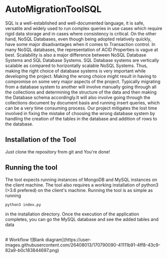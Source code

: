 # AutoMigrationToolSQL

SQL is a well-established and well-documented language, it is safe, versatile and widely used to run complex
queries in use cases which require rigid data storage and in cases where consistency is critical. On the other
hand, NoSQL Databases, even though being adopted relatively quickly, have some major disadvantages when
it comes to Transaction control. In many NoSQL databases, the representation of ACID Properties is vague at
best. Scalability is also a major difference between NoSQL Database Systems and SQL Database Systems.
SQL Database systems are vertically scalable as compared to horizontally scalable NoSQL Systems.
Thus, making the right choice of database systems is very important while developing the project. Making
the wrong choice might result in having to compromise on some very major aspects of the project. Typically
migrating from a database system to another will involve manually going through all the collections and
determining the structure of the data and then making the Database schema accordingly.It will also involve
going through the collections document by document basis and running insert queries, which can be a very
time consuming process.
Our project mitigates the lost time involved in fixing the mistake of choosing the wrong database system
by handling the creation of the tables in the database and addition of rows to the database.

## Installation of the Tool

Just clone the repository from git and You're done!

## Running the tool

The tool expects running instances of MongoDB and MySQL instances on the client machine. The tool also requires a working installation of python3 (>3.6 prefered) on the client's machine.
Running the tool is as simple as running
```
python3 index.py
```
in the installation directory.
Once the execution of the application completes, you can go the MySQL database and see the added tables and data

<br />
# Workflow
![Blank diagram](https://user-images.githubusercontent.com/26408013/170790090-41111b91-4ff8-43c9-82a9-b0c183844697.png)

